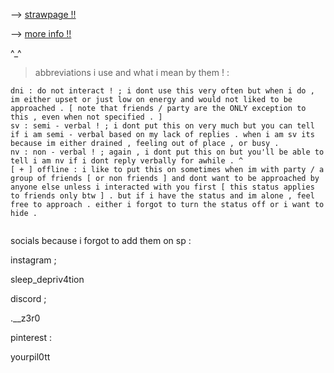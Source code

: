 --> [ strawpage !! ](https://introsighhh.straw.page)

--> [more info !!](https://rentry.co/slendercore)




^_^


>abbreviations i use and what i mean by them ! :
```
dni : do not interact ! ; i dont use this very often but when i do , im either upset or just low on energy and would not liked to be approached . [ note that friends / party are the ONLY exception to this , even when not specified . ]
sv : semi - verbal ! ; i dont put this on very much but you can tell if i am semi - verbal based on my lack of replies . when i am sv its because im either drained , feeling out of place , or busy .
nv : non - verbal ! ; again , i dont put this on but you'll be able to tell i am nv if i dont reply verbally for awhile . ^
[ + ] offline : i like to put this on sometimes when im with party / a group of friends [ or non friends ] and dont want to be approached by anyone else unless i interacted with you first [ this status applies to friends only btw ] . but if i have the status and im alone , feel free to approach . either i forgot to turn the status off or i want to hide .  


```
socials because i forgot to add them on sp :          

instagram ;

sleep_depriv4tion

discord ;

.__z3r0

pinterest : 

yourpil0tt
```
